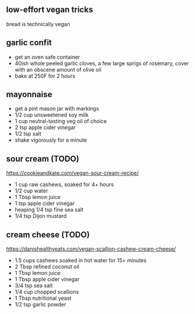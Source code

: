 low-effort vegan tricks
---

bread is technically vegan

## garlic confit

- get an oven safe container
- 40ish whole peeled garlic cloves, a few large sprigs of rosemary, cover with an obscene amount of olive oil
- bake at 250F for 2 hours

## mayonnaise

- get a pint mason jar with markings
- 1/2 cup unsweetened soy milk
- 1 cup neutral-tasting veg oil of choice
- 2 tsp apple cider vinegar
- 1/2 tsp salt
- shake vigorously for a minute

## sour cream (TODO)

https://cookieandkate.com/vegan-sour-cream-recipe/
- 1 cup raw cashews, soaked for 4+ hours
- 1/2 cup water
- 1 Tbsp lemon juice
- 1 tsp apple cider vinegar
- heaping 1/4 tsp fine sea salt
- 1/4 tsp Dijon mustard

## cream cheese (TODO)

https://danishealthyeats.com/vegan-scallion-cashew-cream-cheese/
- 1.5 cups cashews soaked in hot water for 15+ minutes
- 2 Tbsp refined coconut oil
- 1 Tbsp lemon juice
- 1 Tbsp apple cider vinegar
- 3/4 tsp sea salt
- 1/4 cup chopped scallions
- 1 Tbsp nutritional yeast
- 1/2 tsp garlic powder
